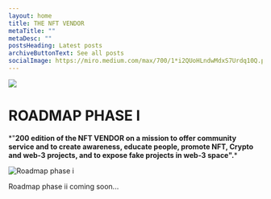 ```yaml
---
layout: home
title: THE NFT VENDOR
metaTitle: ""
metaDesc: ""
postsHeading: Latest posts
archiveButtonText: See all posts
socialImage: https://miro.medium.com/max/700/1*i2QUoHLndwMdxS7Urdq10Q.png
---
```

<!--StartFragment-->

![](https://miro.medium.com/max/700/1*i2QUoHLndwMdxS7Urdq10Q.png)

# **ROADMAP PHASE I**

\*"**200 edition of the NFT VENDOR on a mission to offer community service and to create awareness, educate people, promote NFT, Crypto and web-3 projects, and to expose fake projects in web-3 space".***

![Roadmap phase i](/images/roadmap.phase1.png "THE NFT VENDOR ROADMAP PHASE I PHOTO")

Roadmap phase ii coming soon...

<!--EndFragment-->